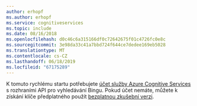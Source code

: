 ```yaml
---
author: erhopf
ms.author: erhopf
ms.service: cognitiveservices
ms.topic: include
ms.date: 08/16/2018
ms.openlocfilehash: d0c46c6a315166df0c72642675f01c4726fc0e8c
ms.sourcegitcommit: 3e98da33c41a7bbd724f644ce7dedee169eb5028
ms.translationtype: MT
ms.contentlocale: cs-CZ
ms.lasthandoff: 06/18/2019
ms.locfileid: "67175289"
---
```

K tomuto rychlému startu potřebujete [účet služby Azure Cognitive Services](https://docs.microsoft.com/azure/cognitive-services/cognitive-services-apis-create-account) s rozhraními API pro vyhledávání Bingu. Pokud účet nemáte, můžete k získání klíče předplatného použít [bezplatnou zkušební verzi](https://azure.microsoft.com/try/cognitive-services/?api=bing-web-search-api).
